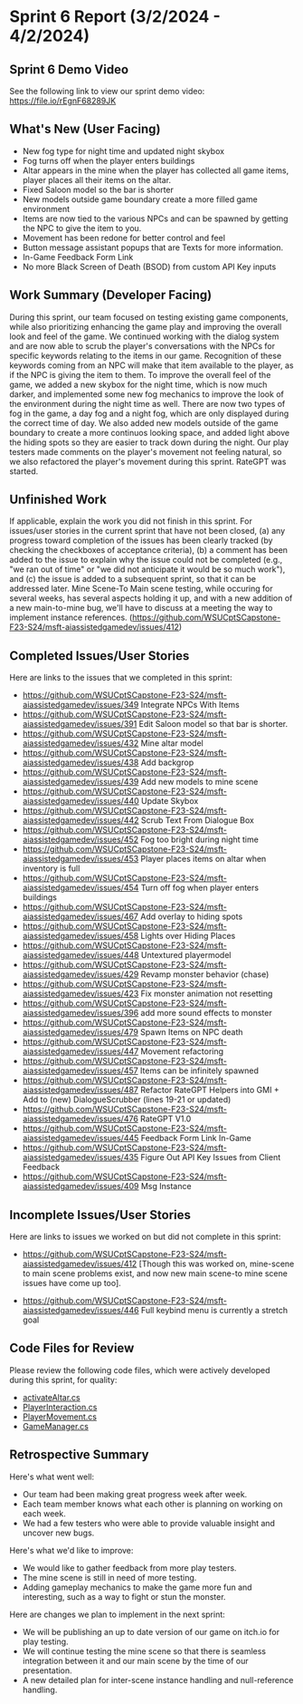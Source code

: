 # Sprint 6 Report (3/2/2024 - 4/2/2024)

## Sprint 6 Demo Video
See the following link to view our sprint demo video: https://file.io/rEgnF68289JK

## What's New (User Facing)
 * New fog type for night time and updated night skybox
 * Fog turns off when the player enters buildings
 * Altar appears in the mine when the player has collected all game items, player places all their items on the altar. 
 * Fixed Saloon model so the bar is shorter
 * New models outside game boundary create a more filled game environment
 * Items are now tied to the various NPCs and can be spawned by getting the NPC to give the item to you.
 * Movement has been redone for better control and feel
 * Button message assistant popups that are Texts for more information.
 * In-Game Feedback Form Link
 * No more Black Screen of Death (BSOD) from custom API Key inputs

## Work Summary (Developer Facing)
During this sprint, our team focused on testing existing game components, while also prioritizing enhancing the game play and improving the overall look and feel of the game. We continued working with the dialog system and are now able to scrub the player's conversations with the NPCs for specific keywords relating to the items in our game. Recognition of these keywords coming from an NPC will make that item available to the player, as if the NPC is giving the item to them. To improve the overall feel of the game, we added a new skybox for the night time, which is now much darker, and implemented some new fog mechanics to improve the look of the environment during the night time as well. There are now two types of fog in the game, a day fog and a night fog, which are only displayed during the correct time of day. We also added new models outside of the game boundary to create a more continuos looking space, and added light above the hiding spots so they are easier to track down during the night. Our play testers made comments on the player's movement not feeling natural, so we also refactored the player's movement during this sprint. RateGPT was started.

## Unfinished Work
If applicable, explain the work you did not finish in this sprint. For issues/user stories in the current sprint that have not been closed, (a) any progress toward completion of the issues has been clearly tracked (by checking the checkboxes of  acceptance criteria), (b) a comment has been added to the issue to explain why the issue could not be completed (e.g., "we ran out of time" or "we did not anticipate it would be so much work"), and (c) the issue is added to a subsequent sprint, so that it can be addressed later.
Mine Scene-To Main scene testing, while occuring for several weeks, has several aspects holding it up, and with a new addition of a new main-to-mine bug, we'll have to discuss at a meeting the way to implement instance references. (https://github.com/WSUCptSCapstone-F23-S24/msft-aiassistedgamedev/issues/412)

## Completed Issues/User Stories
Here are links to the issues that we completed in this sprint:

 * https://github.com/WSUCptSCapstone-F23-S24/msft-aiassistedgamedev/issues/349 Integrate NPCs With Items
 * https://github.com/WSUCptSCapstone-F23-S24/msft-aiassistedgamedev/issues/391 Edit Saloon model so that bar is shorter. 
 * https://github.com/WSUCptSCapstone-F23-S24/msft-aiassistedgamedev/issues/432 Mine altar model
 * https://github.com/WSUCptSCapstone-F23-S24/msft-aiassistedgamedev/issues/438 Add backgrop
 * https://github.com/WSUCptSCapstone-F23-S24/msft-aiassistedgamedev/issues/439 Add new models to mine scene
 * https://github.com/WSUCptSCapstone-F23-S24/msft-aiassistedgamedev/issues/440 Update Skybox
 * https://github.com/WSUCptSCapstone-F23-S24/msft-aiassistedgamedev/issues/442 Scrub Text From Dialogue Box
 * https://github.com/WSUCptSCapstone-F23-S24/msft-aiassistedgamedev/issues/452 Fog too bright during night time
 * https://github.com/WSUCptSCapstone-F23-S24/msft-aiassistedgamedev/issues/453 Player places items on altar when inventory is full
 * https://github.com/WSUCptSCapstone-F23-S24/msft-aiassistedgamedev/issues/454 Turn off fog when player enters buildings
 * https://github.com/WSUCptSCapstone-F23-S24/msft-aiassistedgamedev/issues/467 Add overlay to hiding spots
 * https://github.com/WSUCptSCapstone-F23-S24/msft-aiassistedgamedev/issues/458 Lights over Hiding Places
 * https://github.com/WSUCptSCapstone-F23-S24/msft-aiassistedgamedev/issues/448 Untextured playermodel
 * https://github.com/WSUCptSCapstone-F23-S24/msft-aiassistedgamedev/issues/429 Revamp monster behavior (chase)
 * https://github.com/WSUCptSCapstone-F23-S24/msft-aiassistedgamedev/issues/423 Fix monster animation not resetting
 * https://github.com/WSUCptSCapstone-F23-S24/msft-aiassistedgamedev/issues/396 add more sound effects to monster
 * https://github.com/WSUCptSCapstone-F23-S24/msft-aiassistedgamedev/issues/479 Spawn Items on NPC death
 * https://github.com/WSUCptSCapstone-F23-S24/msft-aiassistedgamedev/issues/447 Movement refactoring
 * https://github.com/WSUCptSCapstone-F23-S24/msft-aiassistedgamedev/issues/457 Items can be infinitely spawned
 * https://github.com/WSUCptSCapstone-F23-S24/msft-aiassistedgamedev/issues/487 Refactor RateGPT Helpers into GMI + Add to (new) DialogueScrubber (lines 19-21 or updated)
 * https://github.com/WSUCptSCapstone-F23-S24/msft-aiassistedgamedev/issues/476 RateGPT V1.0
 * https://github.com/WSUCptSCapstone-F23-S24/msft-aiassistedgamedev/issues/445 Feedback Form Link In-Game
 * https://github.com/WSUCptSCapstone-F23-S24/msft-aiassistedgamedev/issues/435 Figure Out API Key Issues from Client Feedback
 * https://github.com/WSUCptSCapstone-F23-S24/msft-aiassistedgamedev/issues/409 Msg Instance

 ## Incomplete Issues/User Stories
 Here are links to issues we worked on but did not complete in this sprint:
 * https://github.com/WSUCptSCapstone-F23-S24/msft-aiassistedgamedev/issues/412 [Though this was worked on, mine-scene to main scene problems exist, and now new main scene-to mine scene issues have come up too].
 
 * https://github.com/WSUCptSCapstone-F23-S24/msft-aiassistedgamedev/issues/446 Full keybind menu is currently a stretch goal

## Code Files for Review
Please review the following code files, which were actively developed during this sprint, for quality:
 * [activateAltar.cs](https://github.com/WSUCptSCapstone-F23-S24/msft-aiassistedgamedev/blob/main/Wicked%20West/Assets/activateAltar.cs)
 * [PlayerInteraction.cs](https://github.com/WSUCptSCapstone-F23-S24/msft-aiassistedgamedev/blob/main/Wicked%20West/Assets/Scripts/Player/PlayerInteraction.cs)
 * [PlayerMovement.cs](https://github.com/WSUCptSCapstone-F23-S24/msft-aiassistedgamedev/blob/main/Wicked%20West/Assets/Scripts/Player/PlayerMovement.cs)
 * [GameManager.cs](https://github.com/WSUCptSCapstone-F23-S24/msft-aiassistedgamedev/blob/main/Wicked%20West/Assets/GameManager.cs)
 
## Retrospective Summary
Here's what went well:
  * Our team had been making great progress week after week.
  * Each team member knows what each other is planning on working on each week. 
  * We had a few testers who were able to provide valuable insight and uncover new bugs. 
 
Here's what we'd like to improve:
   * We would like to gather feedback from more play testers. 
   * The mine scene is still in need of more testing. 
   * Adding gameplay mechanics to make the game more fun and interesting, such as a way to fight or stun the monster. 
  
Here are changes we plan to implement in the next sprint:
   * We will be publishing an up to date version of our game on itch.io for play testing. 
   * We will continue testing the mine scene so that there is seamless integration between it and our main scene by the time of our presentation.
   * A new detailed plan for inter-scene instance handling and null-reference handling.
